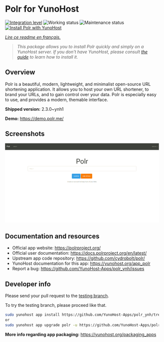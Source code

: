 <!--
N.B.: This README was automatically generated by https://github.com/YunoHost/apps/tree/master/tools/README-generator
It shall NOT be edited by hand.
-->

# Polr for YunoHost

[![Integration level](https://dash.yunohost.org/integration/polr.svg)](https://dash.yunohost.org/appci/app/polr) ![Working status](https://ci-apps.yunohost.org/ci/badges/polr.status.svg) ![Maintenance status](https://ci-apps.yunohost.org/ci/badges/polr.maintain.svg)  
[![Install Polr with YunoHost](https://install-app.yunohost.org/install-with-yunohost.svg)](https://install-app.yunohost.org/?app=polr)

*[Lire ce readme en français.](./README_fr.md)*

> *This package allows you to install Polr quickly and simply on a YunoHost server.
If you don't have YunoHost, please consult [the guide](https://yunohost.org/#/install) to learn how to install it.*

## Overview

Polr is a beautiful, modern, lightweight, and minimalist open-source URL shortening application. It allows you to host your own URL shortener, to brand your URLs, and to gain control over your data. Polr is especially easy to use, and provides a modern, themable interface.

**Shipped version:** 2.3.0~ynh1

**Demo:** https://demo.polr.me/

## Screenshots

![Screenshot of Polr](./doc/screenshots/p5.png)

## Documentation and resources

* Official app website: <https://polrproject.org/>
* Official user documentation: <https://docs.polrproject.org/en/latest/>
* Upstream app code repository: <https://github.com/cydrobolt/polr/>
* YunoHost documentation for this app: <https://yunohost.org/app_polr>
* Report a bug: <https://github.com/YunoHost-Apps/polr_ynh/issues>

## Developer info

Please send your pull request to the [testing branch](https://github.com/YunoHost-Apps/polr_ynh/tree/testing).

To try the testing branch, please proceed like that.

``` bash
sudo yunohost app install https://github.com/YunoHost-Apps/polr_ynh/tree/testing --debug
or
sudo yunohost app upgrade polr -u https://github.com/YunoHost-Apps/polr_ynh/tree/testing --debug
```

**More info regarding app packaging:** <https://yunohost.org/packaging_apps>
